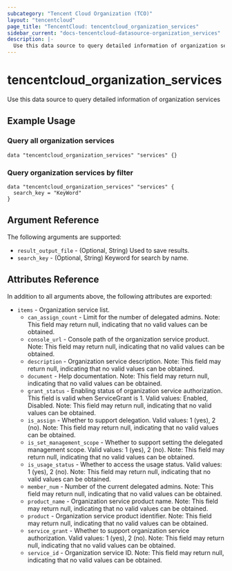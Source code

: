 ```yaml
---
subcategory: "Tencent Cloud Organization (TCO)"
layout: "tencentcloud"
page_title: "TencentCloud: tencentcloud_organization_services"
sidebar_current: "docs-tencentcloud-datasource-organization_services"
description: |-
  Use this data source to query detailed information of organization services
---
```


# tencentcloud_organization_services

Use this data source to query detailed information of organization services

## Example Usage

### Query all organization services

```hcl
data "tencentcloud_organization_services" "services" {}
```

### Query organization services by filter

```hcl
data "tencentcloud_organization_services" "services" {
  search_key = "KeyWord"
}
```

## Argument Reference

The following arguments are supported:

* `result_output_file` - (Optional, String) Used to save results.
* `search_key` - (Optional, String) Keyword for search by name.

## Attributes Reference

In addition to all arguments above, the following attributes are exported:

* `items` - Organization service list.
  * `can_assign_count` - Limit for the number of delegated admins. Note: This field may return null, indicating that no valid values can be obtained.
  * `console_url` - Console path of the organization service product. Note: This field may return null, indicating that no valid values can be obtained.
  * `description` - Organization service description. Note: This field may return null, indicating that no valid values can be obtained.
  * `document` - Help documentation. Note: This field may return null, indicating that no valid values can be obtained.
  * `grant_status` - Enabling status of organization service authorization. This field is valid when ServiceGrant is 1. Valid values: Enabled, Disabled. Note: This field may return null, indicating that no valid values can be obtained.
  * `is_assign` - Whether to support delegation. Valid values: 1 (yes), 2 (no). Note: This field may return null, indicating that no valid values can be obtained.
  * `is_set_management_scope` - Whether to support setting the delegated management scope. Valid values: 1 (yes), 2 (no).
Note: This field may return null, indicating that no valid values can be obtained.
  * `is_usage_status` - Whether to access the usage status. Valid values: 1 (yes), 2 (no). Note: This field may return null, indicating that no valid values can be obtained.
  * `member_num` - Number of the current delegated admins. Note: This field may return null, indicating that no valid values can be obtained.
  * `product_name` - Organization service product name. Note: This field may return null, indicating that no valid values can be obtained.
  * `product` - Organization service product identifier. Note: This field may return null, indicating that no valid values can be obtained.
  * `service_grant` - Whether to support organization service authorization. Valid values: 1 (yes), 2 (no). Note: This field may return null, indicating that no valid values can be obtained.
  * `service_id` - Organization service ID. Note: This field may return null, indicating that no valid values can be obtained.



